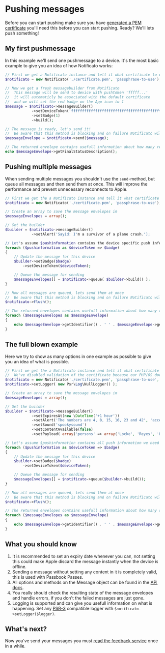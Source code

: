 # Pushing messages
Before you can start pushing make sure you have [generated a PEM certificate](certificate.md) you'll need this before you can start pushing. Ready? We'll lets push something!

## My first pushmessage
In this example we'll send one pushmessage to a device. It's the most basic example to give you an idea of how Notificato works:
```php
// First we get a Notificato instance and tell it what certificate to use as default certificate
$notificato = new Notificato('./certificate.pem', 'passphrase-to-use');

// Now we get a fresh messagebuilder from Notificato
//  This message will be send to device with pushtoken 'fffff...'
//  it will automaticly be associated with the default certificate
//  and we will set the red badge on the App icon to 1
$message = $notificato->messageBuilder()
			->setDeviceToken('ffffffffffffffffffffffffffffffffffffffffffffffffffffffffffffffff')
			->setBadge(1)
			->build();

// The message is ready, let's send it!
//  Be aware that this method is blocking and on failure Notificato will retry if necessary
$messageEnvelope = $notificato->send($message);

// The returned envelope contains usefull information about how many retries where needed and if sending succeeded
echo $messageEnvelope->getFinalStatusDescription();
```

## Pushing multiple messages
When sending multiple messages you shouldn't use the `send`-method, but queue all messages and then send them at once. This will improve the performance and prevent unnecessary reconnects to Apple.
```php
// First we get the a Notificato instance and tell it what certificate to use as default certificate
$notificato = new Notificato('./certificate.pem', 'passphrase-to-use');

// Create an array to save the message envelopes in
$messageEnvelopes = array();

// Get the builder
$builder = $notificato->messageBuilder()
			->setAlert('Sayid: I'm a survivor of a plane crash.');

// Let's assume $pushinformation contains the device specific push information we need
foreach ($pushinformation as $deviceToken => $badge)
{
	// Update the message for this device
	$builder->setBadge($badge)
		->setDeviceToken($deviceToken);

	// Queue the message for sending
	$messageEnvelopes[] = $notificato->queue( $builder->build() );
}

// Now all messages are queued, lets send them at once
//  Be aware that this method is blocking and on failure Notificato will retry if necessary
$notificato->flush();

// The returned envelopes contains usefull information about how many retries where needed and if sending succeeded
foreach ($messageEnvelopes as $messageEnvelope)
{
	echo $messageEnvelope->getIdentifier() . ' ' . $messageEnvelope->getFinalStatusDescription() . PHP_EOL;
}
```

## The full blown example
Here we try to show as many options in one example as possible to give you an idea of what is possible.
```php
// First we get the a Notificato instance and tell it what certificate to use as default certificate
//  We've disabled validation of the certificate because our PHP/OS doesn't parse it correctly and we set the environment ourselfs
$notificato = new Notificato('./certificate.pem', 'passphrase-to-use', false, Certificate::ENDPOINT_ENV_SANDBOX);
$notificato->setLogger( new Psr\Log\NullLogger() );

// Create an array to save the message envelopes in
$messageEnvelopes = array();

// Get the builder
$builder = $notificato->messageBuilder()
			->setExpiresAt(new \DateTime('+1 hour'))
			->setAlert('The numbers are 4, 8, 15, 16, 23 and 42', 'accept-button', 'launch-image')
			->setSound('spookysound')
			->setContentAvailable(false)
			->setPayload( array('persons' => array('Locke', 'Reyes', 'Ford', 'Jarrah', 'Shephard', 'Kwon')) );

// Let's assume $pushinformation contains all push information we need
foreach ($pushinformation as $deviceToken => $badge)
{
	// Update the message for this device
	$builder->setBadge($badge)
		->setDeviceToken($deviceToken);

	// Queue the message for sending
	$messageEnvelopes[] = $notificato->queue($builder->build());
}

// Now all messages are queued, lets send them at once
//  Be aware that this method is blocking and on failure Notificato will retry if necessary
$notificato->flush();

// The returned envelopes contains usefull information about how many retries where needed and if sending succeeded
foreach ($messageEnvelopes as $messageEnvelope)
{
	echo $messageEnvelope->getIdentifier() . ' ' . $messageEnvelope->getFinalStatusDescription() . PHP_EOL;
}
```

## What you should know
1. It is recommended to set an expiry date whenever you can, not setting this could make Apple discard the message instantly when the device is offline.
2. Sending a message without setting any content in it is completely valid, this is used with Passbook Passes.
3. All options and methods on the Message object can be found in the [API docs](http://wrep.github.com/notificato/master/Wrep/Notificato/Apns/Message.html).
4. You really should check the resulting state of the message envelopes and handle errors, if you don't the failed messages are just gone.
5. Logging is supported and can give you usefull information on what is happening. Set any [PSR-3](https://github.com/php-fig/fig-standards/blob/master/accepted/PSR-3-logger-interface.md) compatible logger with `$notificato->setLogger($logger)`.

## What's next?
Now you've send your messages you must [read the feedback service](feedback.md) once in a while.
